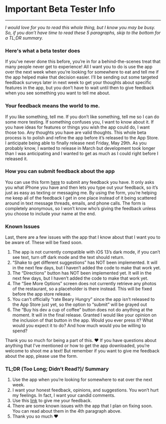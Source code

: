 
# Important Beta Tester Info
---
*I would love for you to read this whole thing, but I know you may be busy. So, if you don’t have time to read these 5 paragraphs, skip to the bottom for a TL;DR summary.*


### Here's what a beta tester does
If you’ve never done this before, you’re in for a behind-the-scenes treat that many people never get to experience! All I want you to do is use the app over the next week when you’re looking for somewhere to eat and tell me if the app helped make that decision easier. I’ll be sending out some targeted feedback surveys later in next week to get your thoughts about specific features in the app, but you don’t have to wait until then to give feedback when you see something you want to tell me about.

### Your feedback means the world to me.
If you like something, tell me. If you don’t like something, tell me so I can do some more testing. If something confuses you, I want to know about it. If you have ideas for features or things you wish the app could do, I want those too. Any thoughts you have are valid thoughts. This whole beta process is to polish and refine the app before it’s released to the App Store.  I anticipate being able to finally release next Friday, May 29th. As you probably know, I wanted to release in March but development took longer than I was anticipating and I wanted to get as much as I could right before I released it. 

### How you can submit feedback about the app
You can use this form [here](https://forms.gle/899HFmUn4VHe5maB9) to submit any feedback you have. It only asks you what iPhone you have and then lets you type out your feedback, so it’s just as easy as texting or messaging me. By using the form, you’re helping me keep all  of the feedback I get in one place instead of it being scattered around in text message threads, emails, and phone calls. The form is completely anonymous, so I won’t know who’s giving the feedback unless you choose to include your name at the end.

### Known Issues
Last, there are a few issues with the app that I know about that I want you to be aware of. These will be fixed soon.
1. The app is not currently compatible with iOS 13’s dark mode, if you can’t see text, turn off dark mode and the text should return.
2. “Shake to get different suggestions” has NOT been implemented. It will in the next few days, but I haven’t added the code to make that work yet.
3. The “Directions” button has NOT been implemented yet. It will in the next few days, but I haven’t added the code to make that work yet.
4. The “See More Options” screen does not currently retrieve any photos of the restaurant, so a placeholder is there instead. This will be fixed before the app store release.
5. You can’t officially “rate Beary Hungry” since the app isn’t released to the App Store just yet, so the option to “submit” will be grayed out
6. The “Buy his dev a cup of coffee” button does not do anything at the moment. It will in the final release. Granted I would like your opinion on the inclusion of that button in the app. Would you ever press it? What would you expect it to do? And how much would you be willing to spend?

Thank you so much for being a part of this. ❤️ If you have questions about anything that I’ve mentioned or how to get the app downloaded, you’re welcome to shoot me a text! But remember if you want to give me feedback about the app, please use the form.


### TL;DR (Too Long; Didn’t Read?)/ Summary
1. Use the app when you’re looking for somewhere to eat over the next week.
2. I want your honest feedback, opinions, and suggestions. You won’t hurt my feelings. In fact, I want your candid comments.
3. Use this [link](https://forms.gle/899HFmUn4VHe5maB9) to give me your feedback.
4. There are some known issues with the app that I plan on fixing soon. You can read about them in the 4th paragraph above.
5. Thank you so much ❤️
